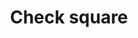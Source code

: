 ---
title: Check square
categories:
tags:
icon: check-square
svg: '<svg xmlns="http://www.w3.org/2000/svg" width="24" height="24" fill="none" viewBox="0 0 24 24" stroke-width="1.5" stroke-linecap="round" stroke-linejoin="round" stroke="currentColor"><path d="M8.667 12.333 11 15l4.333-6"/><path d="M2 12c0-4.714 0-7.071 1.464-8.536C4.93 2 7.286 2 12 2c4.714 0 7.071 0 8.535 1.464C22 4.93 22 7.286 22 12c0 4.714 0 7.071-1.465 8.535C19.072 22 16.714 22 12 22s-7.071 0-8.536-1.465C2 19.072 2 16.714 2 12Z"/></svg>'
---